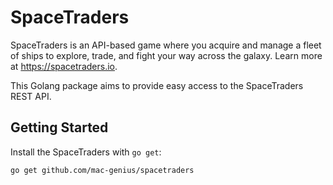 # SpaceTraders

SpaceTraders is an API-based game where you acquire and manage a fleet of ships
to explore, trade, and fight your way across the galaxy. Learn more at
https://spacetraders.io.

This Golang package aims to provide easy access to the SpaceTraders REST API.

## Getting Started

Install the SpaceTraders with `go get`:

```bash
go get github.com/mac-genius/spacetraders
```
